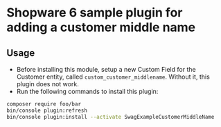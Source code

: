 # Shopware 6 sample plugin for adding a customer middle name

## Usage
- Before installing this module, setup a new Custom Field for the Customer entity, called `custom_customer_middlename`. Without it, this plugin does not work.
- Run the following commands to install this plugin:

```bash
composer require foo/bar
bin/console plugin:refresh
bin/console plugin:install --activate SwagExampleCustomerMiddleName
```
